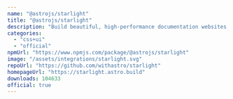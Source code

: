 ```yaml
---
name: "@astrojs/starlight"
title: "@astrojs/starlight"
description: "Build beautiful, high-performance documentation websites with Astro"
categories:
  - "css+ui"
  - "official"
npmUrl: "https://www.npmjs.com/package/@astrojs/starlight"
image: "/assets/integrations/starlight.svg"
repoUrl: "https://github.com/withastro/starlight"
homepageUrl: "https://starlight.astro.build"
downloads: 104633
official: true
---
```


